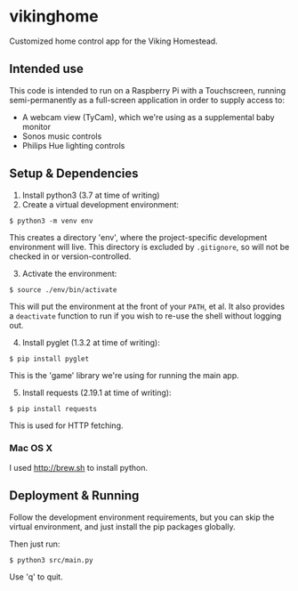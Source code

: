 # vikinghome
Customized home control app for the Viking Homestead.

## Intended use

This code is intended to run on a Raspberry Pi with a Touchscreen, running semi-permanently as a full-screen application in order to supply access to:

* A webcam view (TyCam), which we're using as a supplemental baby monitor
* Sonos music controls
* Philips Hue lighting controls

## Setup & Dependencies

1. Install python3 (3.7 at time of writing)
2. Create a virtual development environment:

```shell
$ python3 -m venv env
```

This creates a directory 'env', where the project-specific development environment will live. This directory is excluded by `.gitignore`, so will not be checked in or version-controlled.

3. Activate the environment:

```shell
$ source ./env/bin/activate
```

This will put the environment at the front of your `PATH`, et al. It also provides a `deactivate` function to run if you wish to re-use the shell without logging out.

4. Install pyglet (1.3.2 at time of writing):

```shell
$ pip install pyglet
```

This is the 'game' library we're using for running the main app.

5. Install requests (2.19.1 at time of writing):

```shell
$ pip install requests
```

This is used for HTTP fetching.

### Mac OS X

I used http://brew.sh to install python.

## Deployment & Running

Follow the development environment requirements, but you can skip the virtual environment, and just install the pip packages globally.

Then just run:

```shell
$ python3 src/main.py
```

Use 'q' to quit.
